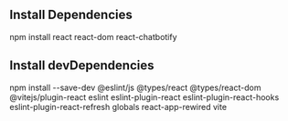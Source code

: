 ## Install Dependencies
npm install react react-dom react-chatbotify

## Install devDependencies
npm install --save-dev @eslint/js @types/react @types/react-dom @vitejs/plugin-react eslint eslint-plugin-react eslint-plugin-react-hooks eslint-plugin-react-refresh globals react-app-rewired vite

